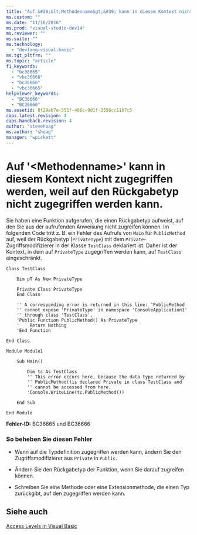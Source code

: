 ```yaml
---
title: "Auf &#39;&lt;Methodenname&gt;&#39; kann in diesem Kontext nicht zugegriffen werden, weil auf den R&#252;ckgabetyp nicht zugegriffen werden kann. | Microsoft Docs"
ms.custom: ""
ms.date: "11/16/2016"
ms.prod: "visual-studio-dev14"
ms.reviewer: ""
ms.suite: ""
ms.technology: 
  - "devlang-visual-basic"
ms.tgt_pltfrm: ""
ms.topic: "article"
f1_keywords: 
  - "bc36665"
  - "vbc36666"
  - "bc36666"
  - "vbc36665"
helpviewer_keywords: 
  - "BC36666"
  - "BC36666"
ms.assetid: 8f29eb7e-351f-486c-9d1f-3556cc11b7c5
caps.latest.revision: 4
caps.handback.revision: 4
author: "stevehoag"
ms.author: "shoag"
manager: "wpickett"
---
```

# Auf &#39;&lt;Methodenname&gt;&#39; kann in diesem Kontext nicht zugegriffen werden, weil auf den R&#252;ckgabetyp nicht zugegriffen werden kann.
Sie haben eine Funktion aufgerufen, die einen Rückgabetyp aufweist, auf den Sie aus der aufrufenden Anweisung nicht zugreifen können. Im folgenden Code tritt z. B. ein Fehler des Aufrufs von `Main` für `PublicMethod` auf, weil der Rückgabetyp \(`PrivateType`\) mit dem `Private`\-Zugriffsmodifizierer in der Klasse `TestClass` deklariert ist. Daher ist der Kontext, in dem auf `PrivateType` zugegriffen werden kann, auf `TestClass` eingeschränkt.  
  
```vb#  
Class TestClass  
  
    Dim pT As New PrivateType  
  
    Private Class PrivateType  
    End Class  
  
    '' A corresponding error is returned in this line: 'PublicMethod   
    '' cannot expose 'PrivateType' in namespace 'ConsoleApplication1'   
    '' through class 'TestClass'.  
    'Public Function PublicMethod() As PrivateType  
    '    Return Nothing  
    'End Function  
  
End Class  
  
Module Module1  
  
    Sub Main()  
  
        Dim tc As TestClass  
        '' This error occurs here, because the data type returned by   
        '' PublicMethod()is declared Private in class TestClass and   
        '' cannot be accessed from here.  
        'Console.WriteLine(tc.PublicMethod())  
  
    End Sub  
  
End Module  
```  
  
 **Fehler\-ID:** BC36665 und BC36666  
  
### So beheben Sie diesen Fehler  
  
-   Wenn auf die Typdefinition zugegriffen werden kann, ändern Sie den Zugriffsmodifizierer aus `Private` in `Public`.  
  
-   Ändern Sie den Rückgabetyp der Funktion, wenn Sie darauf zugreifen können.  
  
-   Schreiben Sie eine Methode oder eine Extensionmethode, die einen Typ zurückgibt, auf den zugegriffen werden kann.  
  
## Siehe auch  
 [Access Levels in Visual Basic](../../visual-basic/programming-guide/language-features/declared-elements/access-levels.md)